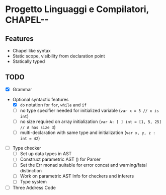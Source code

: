 # Progetto Linguaggi e Compilatori, CHAPEL--

## Features
- Chapel like syntax
- Static scope, visibility from declaration point
- Statically typed

## TODO
- [X] Grammar

- Optional syntactic features
	- [X] `do` notation for `for`, `while` and `if`
	- [ ] no type specifier needed for initialized variable (`var x = 5 // x is int`)
	- [ ] no size required on array initialization (`var A: [ ] int = [1, 5, 25] // A has size 3`)
	- [ ] multi-declaration with same type and initialization (`var x, y, z : int = 42`)

- [ ] Type checker
	- [ ] Set up data types in AST
	- [ ] Construct parametric AST () for Parser
	- [ ] Set the Err monad suitable for error concat and warning/fatal distinction
	- [ ] Work on parametric AST Info for checkers and inferers
	- [ ] Type system

- [ ] Three Address Code